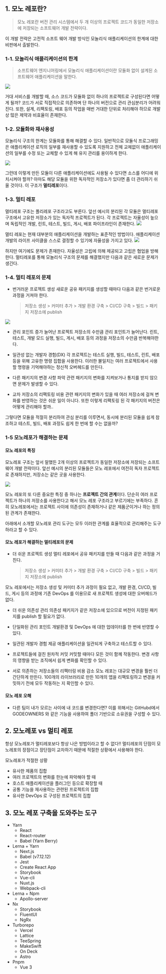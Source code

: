 ## 1. 모노 레포란?

> 모노 레포란 버전 관리 시스템에서 두 개 이상의 프로젝트 코드가 동일한 저장소에 저장되는 소프트웨어 개발 전략이다.

이 개발 전략은 고전적 소프트 웨어 개발 방식인 모놀리식 애플리케이션의 한계에 대한 비판에서 출발한다.

### 1-1. 모놀리식 애플리케이션의 한계

> 소프트웨어 엔지니어링에서 모놀리식 애플리케이션이란 모듈화 없이 설계된 소프트웨어 애플리케이션을 말한다.

![](https://velog.velcdn.com/images/hansoom3315/post/50262f0f-57cd-4dd1-998b-fa786c7a8cb6/image.png)

거대 서비스를 개발할 때, 소스 코드가 모듈화 없이 하나의 프로젝트로 구성된다면 어떻게 될까? 코드가 서로 직접적으로 의존하며 단 하나의 버전으로 관리 관심분리가 어려워진다.
또한, 설계, 리팩토링, 배포 등의 작업을 매번 거대한 단위로 처리해야 하므로 개발 상 많은 제약과 비효율이 존재한다.

### 1-2. 모듈화와 재사용성

모놀리식 구조의 한계는 모듈화를 통해 해결할 수 있다. 일반적으로 모듈식 프로그래밍은 애플리케이션 로직의 일부를 재사용할 수 있도록 지원하고 전체 교체없이 애플리케이션의 일부를 수정 또는 교체할 수 있게 해 유지 관리를 용이하게 한다.

![](https://velog.velcdn.com/images/hansoom3315/post/60b9be2f-3e4c-4767-9693-aadcd98af952/image.png)

그런데 이렇게 만든 모듈이 다른 애플리케이션에도 사용될 수 있다면 소스를 어디에 위치시켜야 할까?
아마도 해당 모듈을 위한 독자적인 저장소가 있다면 좀 더 관리하기 쉬울 것이다. 이 구조가 **멀티레포**이다.

### 1-3. 멀티 레포

멀티레포 구조는 폴리레포 구조라고도 부른다. 앞선 예시의 분리된 각 모듈은 멀티레포 구조에서 고유한 저장소가 있는 독자적 프로젝트가 된다. 각 프로젝트는 자율성이 높으며 독립적인 개발, 린트, 테스트, 빌드, 게시, 배포 파이프라인이 존재한다.
![](https://velog.velcdn.com/images/hansoom3315/post/8287950f-e090-4bd8-973c-37c29f3518a4/image.png)

멀티 레포는 현재 대부분의 애플리케이션을 개발하는 표준적인 방법이다. 애플리케이션 개발의 라이프 사이클을 스스로 결정할 수 있기에 자율성을 가지고 있다.
![](https://velog.velcdn.com/images/hansoom3315/post/abcb8578-3b9c-4525-ba24-62d394f6f917/image.png)

하지만 여기에도 문제가 존재한다. 자율성은 고립에 의해 제공되고 고립은 협업을 방해한다.
멀티레포를 통해 모놀리식 구조의 문제를 해결했지만 다음과 같은 새로운 문제가 생긴다.

### 1-4. 멀티 레포의 문제

- 번거러운 프로젝트 생성
  새로운 공유 패키지를 생성할 때마다 다음과 같은 번거로운 과정을 거져야 한다.
  > 저장소 생성 > 커미터 추가 > 개발 환경 구축 > CI/CD 구축 > 빌드 > 패키지 저장소에 publish

![](https://velog.velcdn.com/images/hansoom3315/post/7bc51092-63f9-4565-951a-c25d8bb0a69b/image.png)

- 관리 포인트 증가
  늘어난 프로젝트 저장소의 수만큼 관리 포인트가 늘어난다. 린트, 테스트, 개발 모드 실행, 빌드, 게시, 배포 등의 과정을 저장소의 수만큼 반복해야한다.

- 일관성 없는 개발자 경험(DX)
  각 프로젝트는 테스트 실행, 빌드, 테스트, 린트, 배포 등을 위해 고유한 명령 집합을 사용한다. 이러한 불일치는 여러 프로젝트에서 사용할 명령을 기억해야하는 정신적 오버헤드를 만든다.

- 다른 패키지의 변경 사항 파악
  관련 패키지의 변화를 지켜보거나 통지를 받지 않으면 문제가 발생할 수 있다.

- 교차 저장소의 리팩토링 비용
  관련 패키지의 변화가 있을 때 여러 저장소에 걸쳐 변화를 반영하는 것은 쉬운 일이 아니다. 또한 이렇게 리팩토링 된 각 패키지의 버전은 어떻게 관리해야 할까..

그렇다면 모듈을 적절히 분리하여 관심 분리를 이루면서, 동시에 분리된 모듈을 쉽게 참조하고 테스트, 빌드, 배포 과정도 쉽게 한 번에 할 수는 없을까?

### 1-5 모노레포가 해결하는 문제

#### 모노 레포의 특징

모노레포 구조는 앞서 말했든 2개 이상의 프로젝트가 동일한 저장소에 저장되는 소프트웨어 개발 전략이다.
앞선 예시의 분리된 모듈들은 모노 레포에서 여전히 독자 프로젝트로 존재하지만, 저장소는 같은 곳을 사용한다.

![](https://velog.velcdn.com/images/hansoom3315/post/45c74191-076a-49ec-8976-5b2bad5926d8/image.png)

모노 레포의 또 다른 중요한 특징 중 하나는 **프로젝트 간의 관계**이다. 단순히 여러 프로젝트가 하나의 저장소를 사용한다고 해서 모노 레포 구조라고 부르기에는 부족하다.
흔히 모노레포에서는 프로젝트 사이에 의존성이 존재하거나 같은 제품군이거나 하는 정의된 관계가 존재한다.

아래에서 소개할 모노레포 관리 도구는 모두 이러한 관계를 효율적으로 관리해주는 도구하라고 할 수 있다.

#### 모노 레포가 해결하는 멀티레포의 문제

- 더 쉬운 프로젝트 생성
  멀티 레포에서 공유 패키지를 만들 때 다음과 같은 과정을 거친다.
  > 저장소 생성 > 커미터 추가 > 개발 환경 구축 > CI/CD 구축 > 빌드 > 패키지 저장소에 publish

모노 레포에서는 저장소 생성 및 커미터 추가 과정이 필요 없고, 개발 환경, CI/CD, 빌드, 게시 등의 과정에 기존 DevOps 를 이용므로 새 프로젝트 생성에 대한 오버헤드가 없다.

- 더 쉬운 의존성 관리
  의존성 패키지가 같은 저장소에 있으므로 버전이 지정된 패키지를 publish 할 필요가 없다.

- 단일화된 관리 포인트
  개발환경 및 DevOps 에 대한 업데이터를 한 번에 반영할 수 있다.

- 일관된 개발자 경험 제공
  애플리케이션을 일관되게 구축하고 테스트할 수 있다.

- 프로젝트들에 걸친 원차적 커밋
  커밋할 때마다 모든 것이 함께 작동한다. 변경 사항의 영향을 받는 조직에서 쉽게 변화를 확인할 수 있다.
- 서로 의존하는 저장소들의 리팩터링 비용 감소
  모노 레포는 대규모 변경을 훨씬 더 간단하게 만든다. 100개의 라이브러리로 만든 10개의 앱을 리팩토링하고 변경을 커밋하기 전에 모두 작동하는 지 확인할 수 있다.

#### 모노 레포 오해

- 다른 팀이 내가 모르는 사이에 내 코드를 변경한다면?
  이를 위해서는 GitHubd에서 GODEOWNERS 와 같은 기능을 사용하여 폴더 기반으로 소유권을 구성할 수 있다.

## 2. 모노레포 vs 멀티 레포

항상 모노레포가 멀티레포보다 항상 나은 방법이라고 할 수 없다!!
멀티레포의 단점이 모노레포의 장점이고 장단점이 교차하기 때문에 적절한 상황에서 사용해야 한다.

모노레포가 적절한 상황

- 유사한 제품의 집합
- 여러 프로젝트의 변화를 한눈에 파악해야 할 때
- 호스트 애플리케이션을 플러그인 등으로 확장할 때
- 공통 기능을 재사용하는 관련된 프로젝트의 집합
- 유사한 DevOps 로 구성된 프로젝트의 집합

## 3. 모노 레포 구축을 도와주는 도구

- Yarn
  - React
  - React-router
  - Babel (Yarn Berry)
- Lerna + Yarn
  - Next.js
  - Babel (v7.12.12)
  - Jest
  - Create React App
  - Storybook
  - Vue-cli
  - Nuxt.js
  - Webpack-cli
- Lerna + Npm
  - Apollo-server
- Nx
  - Storybook
  - FluentUI
  - NgRx
- Turborepo
  - Vercel
  - Lattice
  - TeeSpring
  - MakeSwift
  - On Deck
  - Astro
- Pnpm
  - Vue 3
